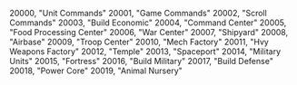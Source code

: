 ﻿20000, "Unit Commands"
20001, "Game Commands"
20002, "Scroll Commands"
20003, "Build Economic"
20004, "Command Center"
20005, "Food Processing Center"
20006, "War Center"
20007, "Shipyard"
20008, "Airbase"
20009, "Troop Center"
20010, "Mech Factory"
20011, "Hvy Weapons Factory"
20012, "Temple"
20013, "Spaceport"
20014, "Military Units"
20015, "Fortress"
20016, "Build Military"
20017, "Build Defense"
20018, "Power Core"
20019, "Animal Nursery"
